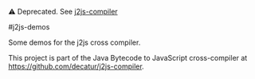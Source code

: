 ⚠️ Deprecated. See [j2js-compiler](https://github.com/decatur/j2js-compiler)

#j2js-demos

Some demos for the j2js cross compiler.

This project is part of the Java Bytecode to JavaScript cross-compiler at https://github.com/decatur/j2js-compiler.
